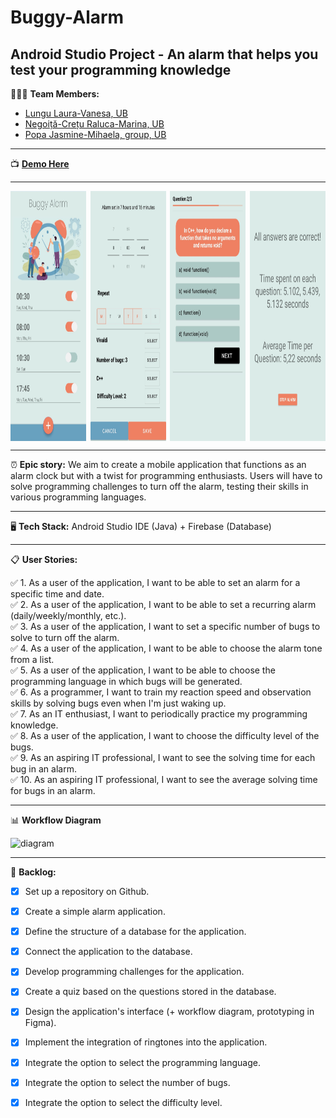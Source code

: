 # Buggy-Alarm 

## Android Studio Project - An alarm that helps you test your programming knowledge

👩🏻‍💻 **Team Members:**
- [Lungu Laura-Vanesa, UB](https://github.com/LVanesa)
- [Negoiță-Crețu Raluca-Marina, UB](https://github.com/ncraluca)
- [Popa Jasmine-Mihaela, group, UB](https://github.com/jasminepopa3)

---

:tv: **[Demo Here]([https://www.example.com/demo](https://youtu.be/J4AgXN1D-Ps))**

---
<div style="display: flex; justify-content: space-between;">
    <img src="buggy3.jpg" alt="Bug 3" height="400" style="width: 24%;">
    <img src="buggy4.jpg" alt="Bug 4" height="400" style="width: 24%;">
    <img src="buggy2.jpg" alt="Bug 2" height="400" style="width: 24%;">
    <img src="buggy1.jpg" alt="Bug 1" height="400" style="width: 24%;">
</div>

---

⏰ **Epic story:** 
We aim to create a mobile application that functions as an alarm clock but with a twist for programming enthusiasts. Users will have to solve programming challenges to turn off the alarm, testing their skills in various programming languages.

---

🖥️ **Tech Stack:** 
Android Studio IDE (Java) + Firebase (Database)

---

📋 **User Stories:**

✅ 1. As a user of the application, I want to be able to set an alarm for a specific time and date.      
✅ 2. As a user of the application, I want to be able to set a recurring alarm (daily/weekly/monthly, etc.).     
✅ 3. As a user of the application, I want to set a specific number of bugs to solve to turn off the alarm.     
✅ 4. As a user of the application, I want to be able to choose the alarm tone from a list.    
✅ 5. As a user of the application, I want to be able to choose the programming language in which bugs will be generated.     
✅ 6. As a programmer, I want to train my reaction speed and observation skills by solving bugs even when I'm just waking up.     
✅ 7. As an IT enthusiast, I want to periodically practice my programming knowledge.     
✅ 8. As a user of the application, I want to choose the difficulty level of the bugs.     
✅ 9. As an aspiring IT professional, I want to see the solving time for each bug in an alarm.      
✅ 10. As an aspiring IT professional, I want to see the average solving time for bugs in an alarm.    

---

:bar_chart: **Workflow Diagram**

![diagram](https://github.com/jasminepopa3/Buggy-Alarm/blob/main/diagrama.png)

---
📌 **Backlog:**

- [x] Set up a repository on Github.
- [x] Create a simple alarm application.
- [x] Define the structure of a database for the application.
- [x] Connect the application to the database.
- [x] Develop programming challenges for the application.
- [x] Create a quiz based on the questions stored in the database.
- [x] Design the application's interface (+ workflow diagram, prototyping in Figma).
- [x] Implement the integration of ringtones into the application.
- [x] Integrate the option to select the programming language.
- [x] Integrate the option to select the number of bugs.
- [x] Integrate the option to select the difficulty level.


